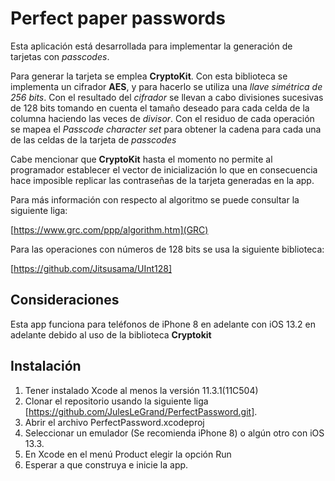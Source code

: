 # Perfect paper passwords

Esta aplicación está desarrollada para implementar la generación de tarjetas con *passcodes*.

Para generar la tarjeta se emplea **CryptoKit**. Con esta biblioteca se implementa un cifrador **AES**, y para hacerlo se utiliza una *llave simétrica de 256 bits*. Con el resultado del *cifrador* se llevan a cabo divisiones sucesivas de 128 bits tomando en cuenta el tamaño deseado para cada celda de la columna haciendo las veces de *divisor*. Con el residuo de cada operación se mapea el *Passcode character set* para obtener la cadena para cada una de las celdas de la tarjeta de *passcodes*

Cabe mencionar que **CryptoKit** hasta el momento no permite al programador establecer el vector de inicialización lo que en consecuencia hace imposible replicar las contraseñas de la tarjeta generadas en la app.

Para más información con respecto al algoritmo se puede consultar la siguiente liga:

[https://www.grc.com/ppp/algorithm.htm](GRC)

Para las operaciones con números de 128 bits se usa la siguiente biblioteca: 

[https://github.com/Jitsusama/UInt128]


## Consideraciones

Esta app funciona para teléfonos de iPhone 8 en adelante  con iOS 13.2 en adelante debido al uso de la biblioteca **Cryptokit**

## Instalación
 
 1. Tener instalado Xcode al menos la versión 11.3.1(11C504)
 2. Clonar el repositorio usando la siguiente liga [https://github.com/JulesLeGrand/PerfectPassword.git].
 3. Abrir el archivo PerfectPassword.xcodeproj
 4. Seleccionar un emulador (Se recomienda iPhone 8) o algún otro con iOS 13.3.
 5. En Xcode en el menú Product elegir la opción Run
 6. Esperar a que construya e inicie la app.
